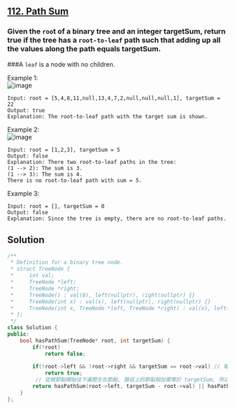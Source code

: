 ## [112. Path Sum](https://leetcode.com/problems/path-sum/)

### Given the `roo`t of a binary tree and an integer targetSum, return true if the tree has a `root-to-leaf` path such that adding up all the values along the path equals targetSum.
###A `leaf` is a node with no children.


Example 1:  
![image](https://assets.leetcode.com/uploads/2021/01/18/pathsum1.jpg)  
```
Input: root = [5,4,8,11,null,13,4,7,2,null,null,null,1], targetSum = 22
Output: true
Explanation: The root-to-leaf path with the target sum is shown.
```

Example 2:  
![image](https://assets.leetcode.com/uploads/2021/01/18/pathsum2.jpg)  
```
Input: root = [1,2,3], targetSum = 5
Output: false
Explanation: There two root-to-leaf paths in the tree:
(1 --> 2): The sum is 3.
(1 --> 3): The sum is 4.
There is no root-to-leaf path with sum = 5.
```

Example 3:
```
Input: root = [], targetSum = 0
Output: false
Explanation: Since the tree is empty, there are no root-to-leaf paths.
```


## Solution
```c++
/**
 * Definition for a binary tree node.
 * struct TreeNode {
 *     int val;
 *     TreeNode *left;
 *     TreeNode *right;
 *     TreeNode() : val(0), left(nullptr), right(nullptr) {}
 *     TreeNode(int x) : val(x), left(nullptr), right(nullptr) {}
 *     TreeNode(int x, TreeNode *left, TreeNode *right) : val(x), left(left), right(right) {}
 * };
 */
class Solution {
public:
    bool hasPathSum(TreeNode* root, int targetSum) {
        if(!root)
            return false;
        
        if(!root->left && !root->right && targetSum == root->val) // 每次遞歸時, 檢查還有沒有左右節點, 再檢查是否與 targetSum 相等
            return true;
         // 從根節點開始往下遍歷左右節點, 路徑上的節點相加需等於 targetSum, 所以每經過一個節點時須減掉節點中的值再往下尋找下一個節點
        return hasPathSum(root->left, targetSum - root->val) || hasPathSum(root->right, targetSum - root->val);
    }
};
```
